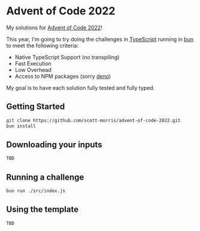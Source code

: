 # Advent of Code 2022

My solutions for [Advent of Code 2022](https://adventofcode.com/2022)!

This year, I'm going to try doing the challenges in [TypeScript](https://www.typescriptlang.org/) running in [bun](https://bun.sh/) to meet the following criteria:

- Native TypeScript Support (no transpiling)
- Fast Execution
- Low Overhead
- Access to NPM packages (sorry [deno](https://deno.land/))

My goal is to have each solution fully tested and fully typed.

## Getting Started

```sh
git clone https://github.com/scott-morris/advent-of-code-2022.git
bun install
```

## Downloading your inputs

```sh
TBD
```

## Running a challenge

```sh
bun run ./src/index.js
```

## Using the template

```sh
TBD
```
